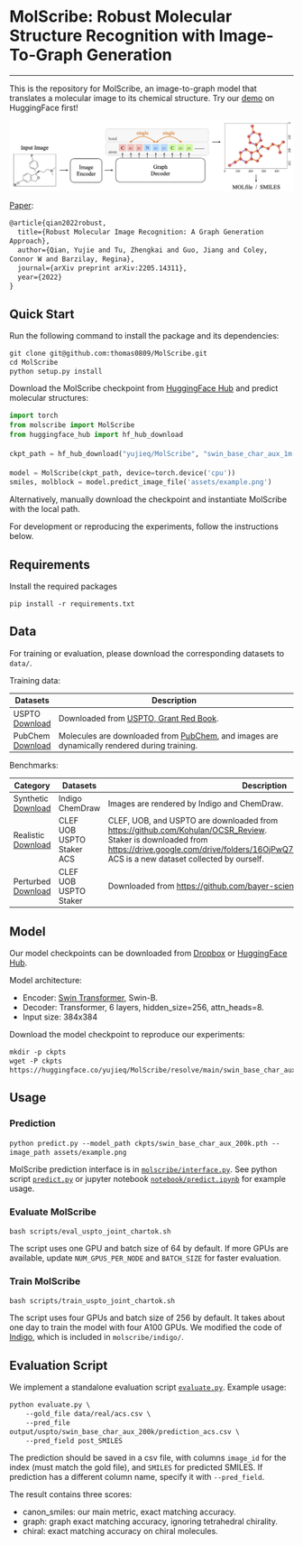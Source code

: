 # MolScribe: Robust Molecular Structure Recognition with Image-To-Graph Generation

---
This is the repository for MolScribe, an image-to-graph model that translates a molecular image to its chemical
structure. Try our [demo](https://huggingface.co/spaces/yujieq/MolScribe) on HuggingFace first!

![MolScribe](assets/model.png)

[Paper](https://arxiv.org/abs/2205.14311):
```
@article{qian2022robust,
  title={Robust Molecular Image Recognition: A Graph Generation Approach},
  author={Qian, Yujie and Tu, Zhengkai and Guo, Jiang and Coley, Connor W and Barzilay, Regina},
  journal={arXiv preprint arXiv:2205.14311},
  year={2022}
}
```

## Quick Start
Run the following command to install the package and its dependencies:
```
git clone git@github.com:thomas0809/MolScribe.git
cd MolScribe
python setup.py install
```

Download the MolScribe checkpoint from [HuggingFace Hub](https://huggingface.co/yujieq/MolScribe/tree/main) 
and predict molecular structures:
```python
import torch
from molscribe import MolScribe
from huggingface_hub import hf_hub_download

ckpt_path = hf_hub_download("yujieq/MolScribe", "swin_base_char_aux_1m.pth")

model = MolScribe(ckpt_path, device=torch.device('cpu'))
smiles, molblock = model.predict_image_file('assets/example.png')
```
Alternatively, manually download the checkpoint and instantiate MolScribe with the local path. 

For development or reproducing the experiments, follow the instructions below.

## Requirements
Install the required packages
```
pip install -r requirements.txt
```

## Data
For training or evaluation, please download the corresponding datasets to `data/`.

Training data:

| Datasets                                                                            | Description                                                                                                                                   |
|-------------------------------------------------------------------------------------|-----------------------------------------------------------------------------------------------------------------------------------------------|
| USPTO <br> [Download](https://www.dropbox.com/s/3podz99nuwagudy/uspto_mol.zip?dl=0) | Downloaded from [USPTO, Grant Red Book](https://bulkdata.uspto.gov/).                                                                         |
| PubChem <br> [Download](https://www.dropbox.com/s/mxvm5i8139y5cvk/pubchem.zip?dl=0) | Molecules are downloaded from [PubChem](https://ftp.ncbi.nlm.nih.gov/pubchem/Compound/), and images are dynamically rendered during training. |

Benchmarks:

| Category                                                                                | Datasets                                      | Description                                                                                                                                                                                                                                |
|-----------------------------------------------------------------------------------------|-----------------------------------------------|--------------------------------------------------------------------------------------------------------------------------------------------------------------------------------------------------------------------------------------------|
| Synthetic <br> [Download](https://www.dropbox.com/s/kihxlv4mx7qplc9/synthetic.zip?dl=0) | Indigo <br> ChemDraw                          | Images are rendered by Indigo and ChemDraw.                                                                                                                                                                                                |
| Realistic <br> [Download](https://www.dropbox.com/s/4v8pktjcdsjsou8/real.zip?dl=0)      | CLEF <br> UOB <br> USPTO <br> Staker <br> ACS | CLEF, UOB, and USPTO are downloaded from https://github.com/Kohulan/OCSR_Review. <br/> Staker is downloaded from https://drive.google.com/drive/folders/16OjPwQ7bQ486VhdX4DWpfYzRsTGgJkSu. <br> ACS is a new dataset collected by ourself. |
| Perturbed <br> [Download](https://www.dropbox.com/s/a6fje4vc0iowwgr/perturb.zip?dl=0)   | CLEF <br> UOB <br> USPTO <br> Staker          | Downloaded from https://github.com/bayer-science-for-a-better-life/Img2Mol/                                                                                                                                                                |


## Model
Our model checkpoints can be downloaded from [Dropbox](https://www.dropbox.com/sh/91u508kf48cotv4/AACQden2waMXIqLwYSi8zO37a?dl=0) 
or [HuggingFace Hub](https://huggingface.co/yujieq/MolScribe/tree/main).

Model architecture:
- Encoder: [Swin Transformer](https://github.com/microsoft/Swin-Transformer), Swin-B.
- Decoder: Transformer, 6 layers, hidden_size=256, attn_heads=8.
- Input size: 384x384

Download the model checkpoint to reproduce our experiments:
```
mkdir -p ckpts
wget -P ckpts https://huggingface.co/yujieq/MolScribe/resolve/main/swin_base_char_aux_200k.pth
```

## Usage

### Prediction
```
python predict.py --model_path ckpts/swin_base_char_aux_200k.pth --image_path assets/example.png
```
MolScribe prediction interface is in [`molscribe/interface.py`](molscribe/interface.py).
See python script [`predict.py`](predict.py) or jupyter notebook [`notebook/predict.ipynb`](notebook/predict.ipynb)
for example usage.

### Evaluate MolScribe
```
bash scripts/eval_uspto_joint_chartok.sh
```
The script uses one GPU and batch size of 64 by default. If more GPUs are available, update `NUM_GPUS_PER_NODE` and 
`BATCH_SIZE` for faster evaluation.

### Train MolScribe
```
bash scripts/train_uspto_joint_chartok.sh
```
The script uses four GPUs and batch size of 256 by default. It takes about one day to train the model with four A100 GPUs.
We modified the code of [Indigo](https://github.com/epam/Indigo), which is included in `molscribe/indigo/`.


## Evaluation Script
We implement a standalone evaluation script [`evaluate.py`](evaluate.py). Example usage:
```
python evaluate.py \
    --gold_file data/real/acs.csv \
    --pred_file output/uspto/swin_base_char_aux_200k/prediction_acs.csv \
    --pred_field post_SMILES
```
The prediction should be saved in a csv file, with columns `image_id` for the index (must match the gold file),
and `SMILES` for predicted SMILES. If prediction has a different column name, specify it with `--pred_field`.

The result contains three scores:
- canon_smiles: our main metric, exact matching accuracy.
- graph: graph exact matching accuracy, ignoring tetrahedral chirality.
- chiral: exact matching accuracy on chiral molecules.
